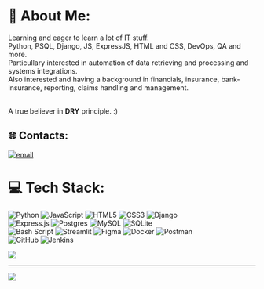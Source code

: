 # 💫 About Me:
Learning and eager to learn a lot of IT stuff.<br>Python, PSQL, Django, JS,  ExpressJS, HTML and CSS, DevOps, QA and more.
<br>
Particullary interested in automation of data retrieving and processing and systems integrations.<br>
Also interested and having a background in financials, insurance, bank-insurance, reporting, claims handling and management.

<br>A true believer in <strong>DRY</strong> principle. :)<br>


## 🌐 Contacts:
<!-- [![Mastodon](https://img.shields.io/badge/-MASTODON-%232B90D9?logo=mastodon&logoColor=white)](https://mastodon.social/@Мартин Асенов) -->
[![email](https://img.shields.io/badge/Email-D14836?logo=gmail&logoColor=white)](mailto:martin.assenov@gmail.com) 

# 💻 Tech Stack:
![Python](https://img.shields.io/badge/python-3670A0?style=for-the-badge&logo=python&logoColor=ffdd54) 
![JavaScript](https://img.shields.io/badge/javascript-%23323330.svg?style=for-the-badge&logo=javascript&logoColor=%23F7DF1E)
![HTML5](https://img.shields.io/badge/html5-%23E34F26.svg?style=for-the-badge&logo=html5&logoColor=white) 
![CSS3](https://img.shields.io/badge/css3-%231572B6.svg?style=for-the-badge&logo=css3&logoColor=white) 
![Django](https://img.shields.io/badge/django-%23092E20.svg?style=for-the-badge&logo=django&logoColor=white) 
<br>![Express.js](https://img.shields.io/badge/express.js-%23404d59.svg?style=for-the-badge&logo=express&logoColor=%2361DAFB)
![Postgres](https://img.shields.io/badge/postgres-%23316192.svg?style=for-the-badge&logo=postgresql&logoColor=white) 
![MySQL](https://img.shields.io/badge/mysql-4479A1.svg?style=for-the-badge&logo=mysql&logoColor=white)
![SQLite](https://img.shields.io/badge/sqlite-%2307405e.svg?style=for-the-badge&logo=sqlite&logoColor=white)
<br>
![Bash Script](https://img.shields.io/badge/bash_script-%23121011.svg?style=for-the-badge&logo=gnu-bash&logoColor=white)
![Streamlit](https://img.shields.io/badge/Streamlit-%23FE4B4B.svg?style=for-the-badge&logo=streamlit&logoColor=white) 
![Figma](https://img.shields.io/badge/figma-%23F24E1E.svg?style=for-the-badge&logo=figma&logoColor=white) 
![Docker](https://img.shields.io/badge/docker-%230db7ed.svg?style=for-the-badge&logo=docker&logoColor=white) 
![Postman](https://img.shields.io/badge/Postman-FF6C37?style=for-the-badge&logo=postman&logoColor=white)
<br>![GitHub](https://img.shields.io/badge/github-%23121011.svg?style=for-the-badge&logo=github&logoColor=white) 
![Jenkins](https://img.shields.io/badge/jenkins-%232C5263.svg?style=for-the-badge&logo=jenkins&logoColor=white) 
<!-- ![Gunicorn](https://img.shields.io/badge/gunicorn-%298729.svg?style=for-the-badge&logo=gunicorn&logoColor=white) 
![Nginx](https://img.shields.io/badge/nginx-%23009639.svg?style=for-the-badge&logo=nginx&logoColor=white)  -->
<!-- # 📊 GitHub Stats:
![](https://github-readme-stats.vercel.app/api?username=Martin7n&theme=dark&hide_border=false&include_all_commits=false&count_private=false)<br/>
![](https://nirzak-streak-stats.vercel.app/?user=Martin7n&theme=dark&hide_border=false)<br/>  -->
![](https://github-readme-stats.vercel.app/api/top-langs/?username=Martin7n&theme=dark&hide_border=false&include_all_commits=false&count_private=false&layout=compact) 

---
[![](https://visitcount.itsvg.in/api?id=Martin7n&icon=0&color=0)](https://visitcount.itsvg.in)

<!--  created with GPRM ( https://gprm.itsvg.in ) -->
